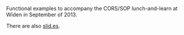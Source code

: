 Functional examples to accompany the CORS/SOP lunch-and-learn at Widen in September of 2013.

There are also [slid.es](http://slid.es/raynicholus/cross-origin-communication).
